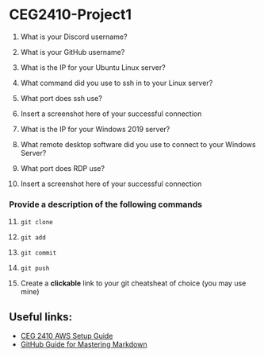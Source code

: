 # CEG2410-Project1

1. What is your Discord username?

2. What is your GitHub username?

3. What is the IP for your Ubuntu Linux server?

4. What command did you use to ssh in to your Linux server?

5. What port does ssh use? 

6. Insert a screenshot here of your successful connection

7. What is the IP for your Windows 2019 server?

8. What remote desktop software did you use to connect to your Windows Server?

9. What port does RDP use?

10. Insert a screenshot here of your successful connection

### Provide a description of the following commands

11. `git clone`

12. `git add`

13. `git commit`

14. `git push`

15. Create a **clickable** link to your git cheatsheat of choice (you may use mine)

## Useful links:

- [CEG 2410 AWS Setup Guide](https://github.com/pattonsgirl/Spring2021-CEG2410/blob/main/AWS-Setup-Guide.md)
- [GitHub Guide for Mastering Markdown](https://guides.github.com/features/mastering-markdown/)

